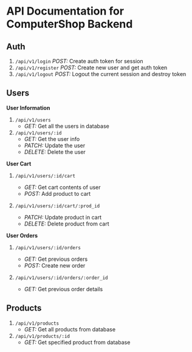 # API Documentation for ComputerShop Backend

## Auth
  1. `/api/v1/login` _POST:_ Create auth token for session
  2. `/api/v1/register` _POST:_ Create new user and get auth token
  3. `/api/v1/logout` _POST:_ Logout the current session and destroy token

## Users
  **User Information**
  1. `/api/v1/users`
     - _GET:_ Get all the users in database
  2. `/api/v1/users/:id`
     - _GET:_ Get the user info
     - _PATCH:_ Update the user
     - _DELETE:_ Delete the user

  **User Cart**
  1. `/api/v1/users/:id/cart`
     - _GET:_ Get cart contents of user
     - _POST:_ Add product to cart

  2. `/api/v1/users/:id/cart/:prod_id`
     - _PATCH:_ Update product in cart
     - _DELETE:_ Delete product from cart

  **User Orders**
  1. `/api/v1/users/:id/orders`
     - _GET:_ Get previous orders
     - _POST:_ Create new order

  2. `/api/v1/users/:id/orders/:order_id`
     - _GET:_ Get previous order details

## Products
  1. `/api/v1/products`
     - _GET:_ Get all products from database
  2. `/api/v1/products/:id`
     - _GET:_ Get specified product from database
